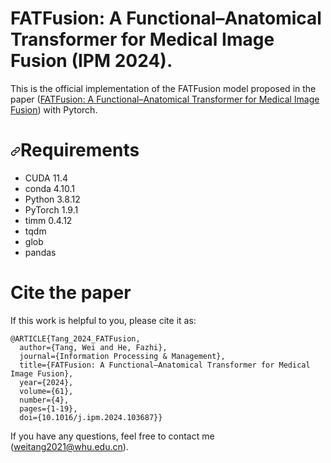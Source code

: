 # FATFusion: A Functional–Anatomical Transformer for Medical Image Fusion (IPM 2024).

This is the official implementation of the FATFusion model proposed in the paper ([FATFusion: A Functional–Anatomical Transformer for Medical Image Fusion]([https://ieeexplore.ieee.org/document/9844446](https://authors.elsevier.com/c/1ikLz15hYdxvJR))) with Pytorch.

<h1 dir="auto"><a id="user-content-requirements" class="anchor" aria-hidden="true" href="#requirements"><svg class="octicon octicon-link" viewBox="0 0 16 16" version="1.1" width="16" height="16" aria-hidden="true"><path fill-rule="evenodd" d="M7.775 3.275a.75.75 0 001.06 1.06l1.25-1.25a2 2 0 112.83 2.83l-2.5 2.5a2 2 0 01-2.83 0 .75.75 0 00-1.06 1.06 3.5 3.5 0 004.95 0l2.5-2.5a3.5 3.5 0 00-4.95-4.95l-1.25 1.25zm-4.69 9.64a2 2 0 010-2.83l2.5-2.5a2 2 0 012.83 0 .75.75 0 001.06-1.06 3.5 3.5 0 00-4.95 0l-2.5 2.5a3.5 3.5 0 004.95 4.95l1.25-1.25a.75.75 0 00-1.06-1.06l-1.25 1.25a2 2 0 01-2.83 0z"></path></svg></a>Requirements</h1>
<ul dir="auto">
<li>CUDA 11.4</li>
<li>conda 4.10.1</li>
<li>Python 3.8.12</li>
<li>PyTorch 1.9.1</li>
<li>timm 0.4.12</li>
<li>tqdm</li>
<li>glob</li>
<li>pandas</li>
</ul>

# Cite the paper
If this work is helpful to you, please cite it as:</p>
<div class="snippet-clipboard-content notranslate position-relative overflow-auto" data-snippet-clipboard-copy-content="@ARTICLE{Tang_2024_FATFusion,
  author={Tang, Wei and He, Fazhi},
  journal={Information Processing & Management}, 
  title={FATFusion: A Functional–Anatomical Transformer for Medical Image Fusion}, 
  year={2024},
  volume={61},
  number={4},
  pages={1-19},
  doi={10.1016/j.ipm.2024.103687}}"><pre class="notranslate"><code>@ARTICLE{Tang_2024_FATFusion,
  author={Tang, Wei and He, Fazhi},
  journal={Information Processing & Management}, 
  title={FATFusion: A Functional–Anatomical Transformer for Medical Image Fusion}, 
  year={2024},
  volume={61},
  number={4},
  pages={1-19},
  doi={10.1016/j.ipm.2024.103687}}
</code></pre></div>

If you have any questions,  feel free to contact me (<a href="mailto:weitang2021@whu.edu.cn">weitang2021@whu.edu.cn</a>).
